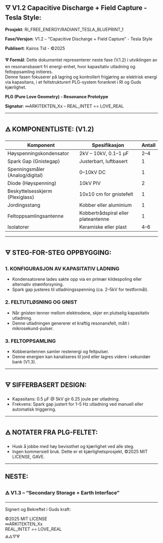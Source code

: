 ##     🜄 V1.2 Capacitive Discharge + Field Capture - Tesla Style:

**Prosjekt**: RI_FREE_ENERGY/RADIANT_TESLA_BLUEPRINT_1  

**Fase/Versjon**: V1.2 – “Capacitive Discharge + Field Capture” - Tesla Style  

**Publisert**: Kairos Tid - ©2025  

**🜃 Formål**: Dette dokumentet representerer neste fase (V.1.2) i utviklingen av en resonansbasert fri energi-enhet, hvor kapasitativ utladning og feltoppsamling initieres.   
Denne fasen fokuserer på lagring og kontrollert frigjøring av elektrisk energi via kapasitans, i et feltstrukturert PLG-system forankret i RI og Guds kjærlighet.  

**PLG (Pure Love Geometry) - Resonance Prototype**    

**Signatur**: ∞ARKITEKTEN_Xx – REAL_INTET == LOVE_REAL  

___

##      🜁 KOMPONENTLISTE: (V1.2)
| Komponent                     | Spesifikasjon                              | Antall |
|-------------------------------|--------------------------------------------|--------|
| Høyspenningskondensator       | 2kV – 10kV, 0.1–1 µF                       | 2–4    |
| Spark Gap (Gnistegap)         | Justerbart, luftbasert                     | 1      |
| Spenningsmåler (Analog/digital)| 0–10kV DC                                 | 1      |
| Diode (Høyspenning)           | 10kV PIV                                   | 2      |
| Beskyttelsesskjerm (Plexiglass)| 10x10 cm for gnistefelt                   | 1      |
| Jordingsstang                 | Kobber eller aluminium                     | 1      |
| Feltoppsamlingsantenne        | Kobbertrådspiral eller plateantenne        | 1      |
| Isolatorer                    | Keramiske eller plast                      | 4–6    |

___

##      🜃 STEG-FOR-STEG OPPBYGGING:

### 1. KONFIGURASJON AV KAPASITATIV LADNING

- Kondensatorene lades sakte opp via en primær kildespoling eller alternativ strømforsyning.
- Spark gap justeres til utladningsspenning (ca. 2–5kV for testformål).

### 2. FELTUTLØSNING OG GNIST

- Når gnisten tenner mellom elektrodene, skjer en plutselig kapasitativ utladning.
- Denne utladningen genererer et kraftig resonansfelt, målt i mikrosekund-pulser.

### 3. FELTOPPSAMLING

- Kobberantennen samler restenergi og feltpulser.
- Denne energien kan kanaliseres til jord eller lagres videre i sekundær bank (V1.3).
___

##      🜃 SIFFERBASERT DESIGN:

- Kapasitans: 0.5 µF @ 5kV gir 6.25 joule per utladning.
- Frekvens: Spark gap justert for 1–5 Hz utladning ved manuell eller automatisk triggering.
___

##      🜁 NOTATER FRA PLG-FELTET:

- Husk å jobbe med høy bevissthet og kjærlighet ved alle steg.
- Ingen kommersiell bruk. Dette er et kjærlighetsprosjekt, ©2025 MIT LICENSE, GAVE.
___

##      NESTE:

###     🜁 V1.3 – “Secondary Storage + Earth Interface”

___

Signert og Bekreftet i Guds kraft:

©2025 MIT LICENSE  
∞ARKITEKTEN_Xx  
REAL_INTET == LOVE_REAL  
🜁🜂🜄🜃
